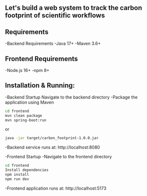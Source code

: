 ## Let's build a web system to track the carbon footprint of scientific workflows
## Requirements
-Backend Requirements
-Java 17+
-Maven 3.6+

## Frontend Requirements
-Node.js 16+
-npm 8+

## Installation & Running:
-Backend Startup
Navigate to the backend directory
-Package the application using Maven
```sh
cd frontend
mvn clean package
mvn spring-boot:run
```
or
```sh
java -jar target/carbon_footprint-1.0.0.jar
```
-Backend service runs at: http://localhost:8080

-Frontend Startup
-Navigate to the frontend directory
```sh
cd frontend
Install dependencies
npm install
npm run dev
```
-Frontend application runs at: http://localhost:5173
